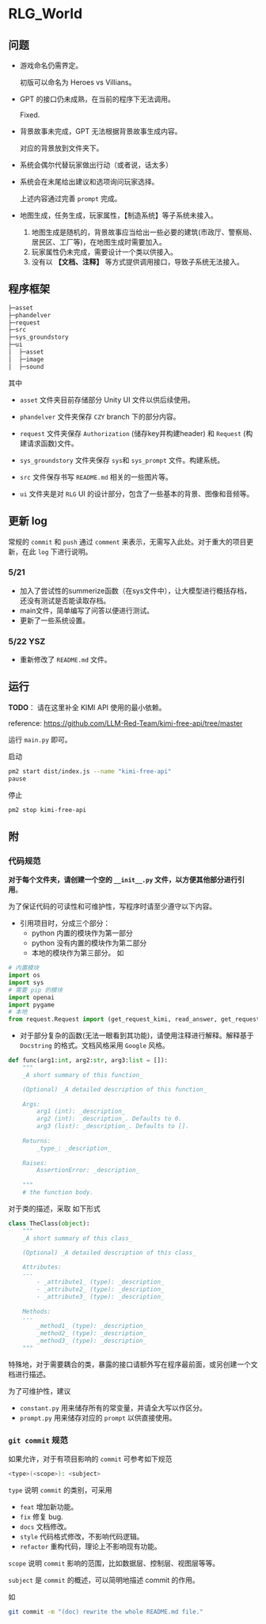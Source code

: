 # RLG_World

## 问题

- 游戏命名仍需界定。

    初版可以命名为 Heroes vs Villians。

- GPT 的接口仍未成熟，在当前的程序下无法调用。

    Fixed.

- 背景故事未完成，GPT 无法根据背景故事生成内容。

    对应的背景放到文件夹下。

- 系统会偶尔代替玩家做出行动（或者说，话太多）
- 系统会在末尾给出建议和选项询问玩家选择。

    上述内容通过完善 `prompt` 完成。

- 地图生成，任务生成，玩家属性，【制造系统】等子系统未接入。
    1. 地图生成是随机的，背景故事应当给出一些必要的建筑(市政厅、警察局、居民区、工厂等)，在地图生成时需要加入。
    2. 玩家属性仍未完成，需要设计一个类以供接入。
    3. 没有以 **【文档、注释】** 等方式提供调用接口，导致子系统无法接入。

## 程序框架
```Apache
├─asset
├─phandelver
├─request
├─src
├─sys_groundstory
├─ui
│  ├─asset
│  ├─image
│  ├─sound
```
其中
- `asset` 文件夹目前存储部分 Unity UI 文件以供后续使用。
- `phandelver` 文件夹保存 `CZY` branch 下的部分内容。
- `request` 文件夹保存 `Authorization`  (储存key并构建header) 和 `Request` (构建请求函数)文件。
- `sys_groundstory` 文件夹保存 `sys`和 `sys_prompt` 文件。构建系统。

- `src` 文件保存书写 `README.md` 相关的一些图片等。
- `ui` 文件夹是对 `RLG` UI 的设计部分，包含了一些基本的背景、图像和音频等。

## 更新 log
常规的 `commit` 和 `push` 通过 `comment` 来表示，无需写入此处。对于重大的项目更新，在此 `log` 下进行说明。 

### 5/21
- 加入了尝试性的summerize函数（在sys文件中），让大模型进行概括存档，还没有测试是否能读取存档。
- main文件，简单编写了问答以便进行测试。
- 更新了一些系统设置。

### 5/22 YSZ
- 重新修改了 `README.md` 文件。

## 运行
**TODO**： 请在这里补全 KIMI API 使用的最小依赖。

reference: https://github.com/LLM-Red-Team/kimi-free-api/tree/master

运行 `main.py` 即可。

启动
```bash
pm2 start dist/index.js --name "kimi-free-api"
pause
```

停止
```bash
pm2 stop kimi-free-api
```

## 附

### 代码规范

**对于每个文件夹，请创建一个空的 `__init__.py` 文件，以方便其他部分进行引用**。

为了保证代码的可读性和可维护性，写程序时请至少遵守以下内容。
- 引用项目时，分成三个部分：
    - python 内置的模块作为第一部分
    - python 没有内置的模块作为第二部分
    - 本地的模块作为第三部分。
如
```python
# 内置模块
import os
import sys
# 需要 pip 的模块
import openai
import pygame
# 本地
from request.Request import (get_request_kimi, read_answer, get_request_chatGPT)
```
- 对于部分复杂的函数(无法一眼看到其功能)，请使用注释进行解释。解释基于 `Docstring` 的格式。文档风格采用 `Google` 风格。

```python
def func(arg1:int, arg2:str, arg3:list = []):
    """
    _A short summary of this function_

    (Optional) _A detailed description of this function_
    
    Args:
        arg1 (int): _description_
        arg2 (int): _description_. Defaults to 0.
        arg3 (list): _description_. Defaults to [].
    
    Returns:
        _type_: _description_
    
    Raises:
        AssertionError: _description_
    
    """
    # the function body.
```

对于类的描述，采取 如下形式
```python
class TheClass(object):
    """
    _A short summary of this class_

    (Optional) _A detailed description of this class_
    
    Attributes:
    ---
        - _attribute1_ (type): _description_
        - _attribute2_ (type): _description_
        - _attribute3_ (type): _description_
    
    Methods:
    ---
        _method1_ (type): _description_
        _method2_ (type): _description_
        _method3_ (type): _description_
    """
```

特殊地，对于需要耦合的类，暴露的接口请额外写在程序最前面，或另创建一个文档进行描述。

为了可维护性，建议
- `constant.py` 用来储存所有的常变量，并请全大写以作区分。
- `prompt.py` 用来储存对应的 `prompt` 以供直接使用。

### `git commit` 规范
如果允许，对于有项目影响的 `commit` 可参考如下规范
```bash
<type>(<scope>): <subject>
```
`type` 说明 `commit` 的类别，可采用 
- `feat` 增加新功能。
- `fix` 修复 bug.
- `docs` 文档修改。
- `style` 代码格式修改，不影响代码逻辑。
- `refactor` 重构代码，理论上不影响现有功能。

`scope` 说明 `commit` 影响的范围，比如数据层、控制层、视图层等等。

`subject` 是 `commit` 的概述，可以简明地描述 commit 的作用。

如
```bash
git commit -m "(doc) rewrite the whole README.md file."
```





